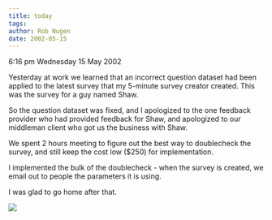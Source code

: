 ```yaml
---
title: today
tags: 
author: Rob Nugen
date: 2002-05-15
---
```


<p class=date>6:16 pm Wednesday 15 May 2002</p>

<p>Yesterday at work we learned that an incorrect question dataset had been
applied to the latest survey that my 5-minute survey creator created.  This
was the survey for a guy named Shaw.</p>

<p>So the question dataset was fixed, and I apologized to the one feedback
provider who had provided feedback for Shaw, and apologized to our middleman
client who got us the business with Shaw.</p>

<p>We spent 2 hours meeting to figure out the best way to doublecheck the
survey, and still keep the cost low ($250) for implementation.</p>

<p>I implemented the bulk of the doublecheck - when the survey is created,
we email out to people the parameters it is using.</p>

<p>I was glad to go home after that.</p>

<p><img src="/images/rob/wL-ROB.gif"/></p>

